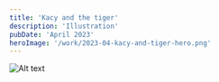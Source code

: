 ```yaml
---
title: 'Kacy and the tiger'
description: 'Illustration'
pubDate: 'April 2023'
heroImage: '/work/2023-04-kacy-and-tiger-hero.png'
---
```


![Alt text](/work/2023-04-kacy-and-tiger.png)